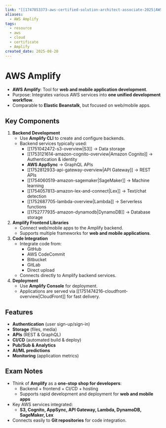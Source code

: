 ```yaml
---
link: "[[1747853373-aws-certified-solution-architect-associate-2025|AWS Certified Solution Architect Associate 2025]]"
aliases:
  - AWS Amplify
tags:
  - resource
  - aws
  - cloud
  - certificate
  - Amplify
created_date: 2025-08-20
---
```

# AWS Amplify
- **AWS Amplify**: Tool for **web and mobile application development**.
- Purpose: Integrates various AWS services into **one unified development workflow**.
- Comparable to **Elastic Beanstalk**, but focused on web/mobile apps.

## Key Components
1. **Backend Development**
   - Use **Amplify CLI** to create and configure backends.
   - Backend services typically used:
     - [[1751042472-s3-overview|S3]] → Data storage
     - [[1753121614-amazon-cognito-overview|Amazon Cognito]] → Authentication & identity
     - **AWS AppSync** → GraphQL APIs
     - [[1752812933-api-gateway-overview|API Gateway]] → REST APIs
     - [[1754060519-amazon-sagemaker|SageMaker]] → Machine learning
     - [[1754057813-amazon-lex-and-connect|Lex]] → Text/chat detection
     - [[1752687705-lambda-overview|Lambda]] → Serverless functions
     - [[1752777935-amazon-dynamodb|DynamoDB]] → Database storage
2. **Amplify Frontend Libraries**
   - Connect web/mobile apps to the Amplify backend.
   - Supports multiple frameworks for **web and mobile applications**.
3. **Code Integration**
   - Integrate code from:
     - GitHub
     - AWS CodeCommit
     - Bitbucket
     - GitLab
     - Direct upload
   - Connects directly to Amplify backend services.
4. **Deployment**
   - Use **Amplify Console** for deployment.
   - Applications are served via [[1751474216-cloudfront-overview|CloudFront]] for fast delivery.

## Features
- **Authentication** (user sign-up/sign-in)
- **Storage** (files, media)
- **APIs** (REST & GraphQL)
- **CI/CD** (automated build & deploy)
- **Pub/Sub & Analytics**
- **AI/ML predictions**
- **Monitoring** (application metrics)

## Exam Notes
- Think of **Amplify** as a **one-stop shop for developers**:
  - Backend + frontend + CI/CD + hosting
  - Supports rapid development and deployment for **web and mobile apps**
- Key AWS services integrated:
  - **S3, Cognito, AppSync, API Gateway, Lambda, DynamoDB, SageMaker, Lex**
- Connects easily to **Git repositories** for code integration.